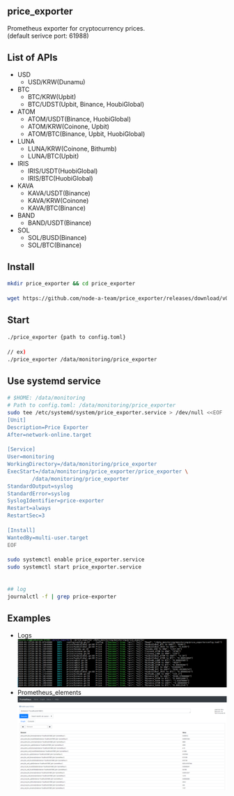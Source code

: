 ## price_exporter
Prometheus exporter for cryptocurrency prices.  
(default serivce port: 61988)


## List of APIs
- USD
  - USD/KRW(Dunamu)
- BTC
  - BTC/KRW(Upbit)
  - BTC/UDST(Upbit, Binance, HoubiGlobal)
- ATOM
  - ATOM/USDT(Binance, HuobiGlobal)
  - ATOM/KRW(Coinone, Upbit)
  - ATOM/BTC(Binance, Upbit, HuobiGlobal)
- LUNA
  - LUNA/KRW(Coinone, Bithumb)
  - LUNA/BTC(Upbit)
- IRIS
  - IRIS/USDT(HuobiGlobal)
  - IRIS/BTC(HuobiGlobal)
- KAVA
  - KAVA/USDT(Binance)
  - KAVA/KRW(Coinone)
  - KAVA/BTC(Binance)
- BAND
  - BAND/USDT(Binance) 
- SOL
  - SOL/BUSD(Binance)
  - SOL/BTC(Binance)
  

## Install
```bash
mkdir price_exporter && cd price_exporter 

wget https://github.com/node-a-team/price_exporter/releases/download/v0.2.2/price_exporter.tar.gz  && sha256sum price_exporter.tar.gz | fgrep 2642adbeee786f9b752ff6a4d909a3a38647cb89ce918b2635d8e347766c358e && tar -zxvf price_exporter.tar.gz ||  echo "Bad Binary!"
```


## Start
  
```bash
./price_exporter {path to config.toml}

// ex)
./price_exporter /data/monitoring/price_exporter
```


## Use systemd service
  
```sh
# $HOME: /data/monitoring
# Path to config.toml: /data/monitoring/price_exporter
sudo tee /etc/systemd/system/price_exporter.service > /dev/null <<EOF
[Unit]
Description=Price Exporter
After=network-online.target

[Service]
User=monitoring
WorkingDirectory=/data/monitoring/price_exporter
ExecStart=/data/monitoring/price_exporter/price_exporter \
        /data/monitoring/price_exporter
StandardOutput=syslog
StandardError=syslog
SyslogIdentifier=price-exporter
Restart=always
RestartSec=3

[Install]
WantedBy=multi-user.target
EOF

sudo systemctl enable price_exporter.service
sudo systemctl start price_exporter.service


## log
journalctl -f | grep price-exporter
```

## Examples
- Logs
![logs](./examples/logs.PNG)
- Prometheus_elements
![prometheus_elements](./examples/prometheus_elements.png)

